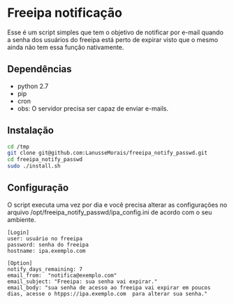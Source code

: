 # Freeipa notificação

Esse é um script simples que tem o objetivo de notificar por e-mail quando a senha dos usuários do freeipa está perto de expirar visto que o mesmo ainda não tem essa função nativamente.
## Dependências  
- python 2.7
- pip
- cron
- obs: O servidor precisa ser capaz de enviar e-mails.

## Instalação


```bash
cd /tmp
git clone git@github.com:LanusseMorais/freeipa_notify_passwd.git 
cd freeipa_notify_passwd
sudo ./install.sh
```

## Configuração

O script executa uma vez por dia e você precisa alterar as configurações no arquivo /opt/freeipa_notify_passwd/ipa_config.ini de acordo com o seu ambiente.
```
[Login]
user: usuário no freeipa 
password: senha do freeipa
hostname: ipa.exemplo.com

[Option]
notify_days_remaining: 7
email_from:  "notifica@exemplo.com"
email_subject: "Freeipa: sua senha vai expirar."
email_body: "sua senha de acesso ao freeipa vai expirar em poucos dias, acesse o htpps://ipa.exemplo.com  para alterar sua senha."

```
